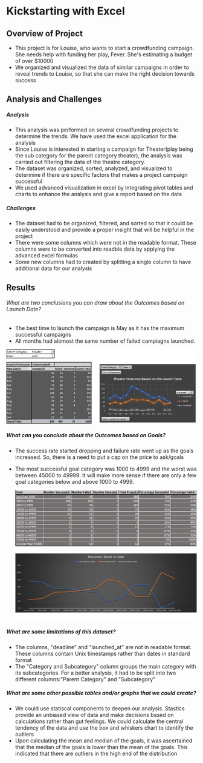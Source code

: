 # Kickstarting with Excel

## Overview of Project

  - This project is for Louise, who wants to start a crowdfunding campaign. She needs help with funding her play, Fever. She's estimating a budget of over
    $10000 
  - We organized and visualized the data of similar campaigns in order to reveal trends to Louise, so that she can make the right decision towards success
  
 
## Analysis and Challenges

##### Analysis
  - This analysis was performed on several crowdfunding projects to determine the trends. We have used the excel application for the analysis
  - Since Louise is interested in starting a campaign for Theater(play being the sub category for the parent category theater), the analysis was carried out 
    filtering the data of the theatre category. 
  - The dataset was organized, sorted, analyzed, and visualized to determine if there are specific factors that makes a project campaign successful
  - We used advanced visualization in excel by integrating pivot tables and charts to enhance the analysis and give a report based on the data
  
##### Challenges
  - The dataset had to be organized, filtered, and sorted so that it could be easily understood and provide a proper insight that will be helpful in the 
    project
  - There were some columns which were not in the readable format. These columns were to be converted into readble data by applying the advanced excel formulas
  - Some new columns had to created by splitting a single column to have additional data for our analysis

## Results

###### What are two conclusions you can draw about the Outcomes based on Launch Date?

   - The best time to launch the campaign is May as it has the maximum successful campaigns
   - All months had alomost the same number of failed campiagns launched.
   
   ![Image1](Img1.png)

##### What can you conclude about the Outcomes based on Goals?
 
  - The success rate started dropping and failure rate went up as the goals increased. So, there is a need to put a cap on the price to ask/goals
  - The most successful goal category was 1000 to 4999 and the worst was between 45000 to 49999. It will make more sense if there are only a few goal 
    categories below and above 1000 to 4999. 
	
	![Image2](Img2.png)
	
	![Image3](Img3.png)
  
##### What are some limitations of this dataset?

  - The columns, "deadline" and "launched_at" are not in readable format. These columns contain Unix timestamps rather than dates in standard format
  - The "Category and Subcategory" column groups the main category with its subcategories. For a better analysis, it had to be split into two different 
    columns:"Parent Category" and "Subcategory"

##### What are some other possible tables and/or graphs that we could create?

   - We could use statiscal components to deepen our analysis. Stastics provide an unbiased view of data and make decisions based on calculations rather than
     gut feelings. We could calculate the central tendency of the data and use the box and whiskers chart to identify the outliers 
   - Upon calculating the mean and median of the goals, it was ascertained that the median of the goals is lower than the mean of the goals. This indicated that
     there are outliers in the high end of the distribution
 
    